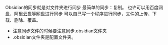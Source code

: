 Obsidian的同步就是对文件夹进行同步
最简单的同步：复制。
也许可以用百度网盘、阿里云盘等网盘进行同步
可以自己写一个程序进行同步，文件的上传、下载、删除、覆盖。

* 注意同步文件的时候要注意同步.obsidian文件夹
* .obsidian文件夹是配置文件夹。